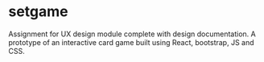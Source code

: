 # setgame
Assignment for UX design module complete with design documentation.
A prototype of an interactive card game built using React, bootstrap, JS and CSS.
